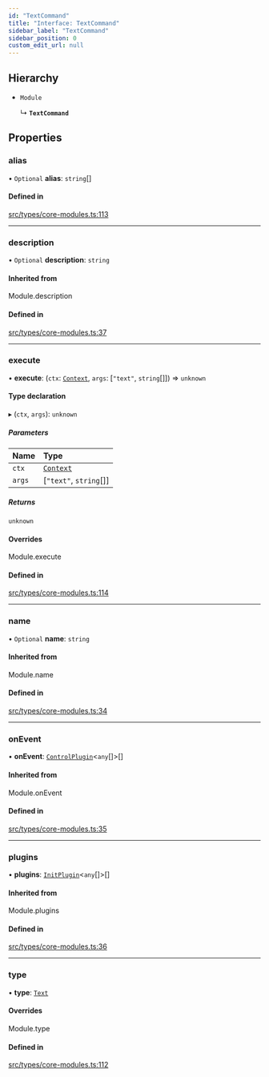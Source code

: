 ```yaml
---
id: "TextCommand"
title: "Interface: TextCommand"
sidebar_label: "TextCommand"
sidebar_position: 0
custom_edit_url: null
---
```


## Hierarchy

- `Module`

  ↳ **`TextCommand`**

## Properties

### alias

• `Optional` **alias**: `string`[]

#### Defined in

[src/types/core-modules.ts:113](https://github.com/sern-handler/handler/blob/504cdee/src/types/core-modules.ts#L113)

___

### description

• `Optional` **description**: `string`

#### Inherited from

Module.description

#### Defined in

[src/types/core-modules.ts:37](https://github.com/sern-handler/handler/blob/504cdee/src/types/core-modules.ts#L37)

___

### execute

• **execute**: (`ctx`: [`Context`](../classes/Context.md), `args`: [``"text"``, `string`[]]) => `unknown`

#### Type declaration

▸ (`ctx`, `args`): `unknown`

##### Parameters

| Name | Type |
| :------ | :------ |
| `ctx` | [`Context`](../classes/Context.md) |
| `args` | [``"text"``, `string`[]] |

##### Returns

`unknown`

#### Overrides

Module.execute

#### Defined in

[src/types/core-modules.ts:114](https://github.com/sern-handler/handler/blob/504cdee/src/types/core-modules.ts#L114)

___

### name

• `Optional` **name**: `string`

#### Inherited from

Module.name

#### Defined in

[src/types/core-modules.ts:34](https://github.com/sern-handler/handler/blob/504cdee/src/types/core-modules.ts#L34)

___

### onEvent

• **onEvent**: [`ControlPlugin`](ControlPlugin.md)<`any`[]\>[]

#### Inherited from

Module.onEvent

#### Defined in

[src/types/core-modules.ts:35](https://github.com/sern-handler/handler/blob/504cdee/src/types/core-modules.ts#L35)

___

### plugins

• **plugins**: [`InitPlugin`](InitPlugin.md)<`any`[]\>[]

#### Inherited from

Module.plugins

#### Defined in

[src/types/core-modules.ts:36](https://github.com/sern-handler/handler/blob/504cdee/src/types/core-modules.ts#L36)

___

### type

• **type**: [`Text`](../enums/CommandType.md#text)

#### Overrides

Module.type

#### Defined in

[src/types/core-modules.ts:112](https://github.com/sern-handler/handler/blob/504cdee/src/types/core-modules.ts#L112)
